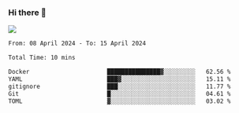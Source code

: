 ### Hi there 👋️

![](https://komarev.com/ghpvc/?username=Loner1024)

<!--START_SECTION:waka-->

```txt
From: 08 April 2024 - To: 15 April 2024

Total Time: 10 mins

Docker                      ███████████████▓░░░░░░░░░   62.56 %
YAML                        ███▓░░░░░░░░░░░░░░░░░░░░░   15.11 %
gitignore                   ███░░░░░░░░░░░░░░░░░░░░░░   11.77 %
Git                         █░░░░░░░░░░░░░░░░░░░░░░░░   04.61 %
TOML                        ▓░░░░░░░░░░░░░░░░░░░░░░░░   03.02 %
```

<!--END_SECTION:waka-->



